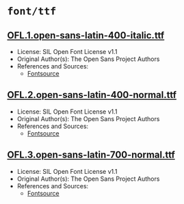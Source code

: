 # `font/ttf`

## [OFL.1.open-sans-latin-400-italic.ttf](../files/OFL.1.open-sans-latin-400-italic.ttf)

- License: SIL Open Font License v1.1
- Original Author(s): The Open Sans Project Authors
- References and Sources:
  - [Fontsource](https://api.fontsource.org/v1/download/open-sans)

## [OFL.2.open-sans-latin-400-normal.ttf](../files/OFL.2.open-sans-latin-400-normal.ttf)

- License: SIL Open Font License v1.1
- Original Author(s): The Open Sans Project Authors
- References and Sources:
  - [Fontsource](https://api.fontsource.org/v1/download/open-sans)

## [OFL.3.open-sans-latin-700-normal.ttf](../files/OFL.3.open-sans-latin-700-normal.ttf)

- License: SIL Open Font License v1.1
- Original Author(s): The Open Sans Project Authors
- References and Sources:
  - [Fontsource](https://api.fontsource.org/v1/download/open-sans)
